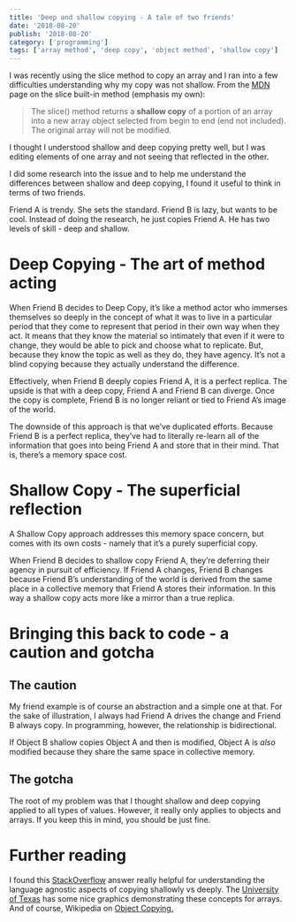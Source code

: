 ```yaml
---
title: 'Deep and shallow copying - A tale of two friends'
date: '2018-08-20'
publish: '2018-08-20'
category: ['programming']
tags: ['array method', 'deep copy', 'object method', 'shallow copy']
---
```


I was recently using the slice method to copy an array and I ran into a few difficulties understanding why my copy was not shallow. From the [MDN](https://developer.mozilla.org/en-US/docs/Web/JavaScript/Reference/Global_Objects/Array/slice) page on the slice built-in method (emphasis my own):

> The slice() method returns a **shallow copy** of a portion of an array into a new array object selected from begin to end (end not included). The original array will not be modified.

I thought I understood shallow and deep copying pretty well, but I was editing elements of one array and not seeing that reflected in the other.

I did some research into the issue and to help me understand the differences between shallow and deep copying, I found it useful to think in terms of two friends.

Friend A is trendy. She sets the standard. Friend B is lazy, but wants to be cool. Instead of doing the research, he just copies Friend A. He has two levels of skill - deep and shallow.

# Deep Copying - The art of method acting

When Friend B decides to Deep Copy, it’s like a method actor who immerses themselves so deeply in the concept of what it was to live in a particular period that they come to represent that period in their own way when they act. It means that they know the material so intimately that even if it were to change, they would be able to pick and choose what to replicate. But, because they know the topic as well as they do, they have agency. It’s not a blind copying because they actually understand the difference.

Effectively, when Friend B deeply copies Friend A, it is a perfect replica. The upside is that with a deep copy, Friend A and Friend B can diverge. Once the copy is complete, Friend B is no longer reliant or tied to Friend A’s image of the world.

The downside of this approach is that we’ve duplicated efforts. Because Friend B is a perfect replica, they’ve had to literally re-learn all of the information that goes into being Friend A and store that in their mind. That is, there’s a memory space cost.

# Shallow Copy - The superficial reflection

A Shallow Copy approach addresses this memory space concern, but comes with its own costs - namely that it’s a purely superficial copy.

When Friend B decides to shallow copy Friend A, they’re deferring their agency in pursuit of efficiency. If Friend A changes, Friend B changes because Friend B’s understanding of the world is derived from the same place in a collective memory that Friend A stores their information. In this way a shallow copy acts more like a mirror than a true replica.

# Bringing this back to code - a caution and gotcha

## The caution

My friend example is of course an abstraction and a simple one at that. For the sake of illustration, I always had Friend A drives the change and Friend B always copy. In programming, however, the relationship is bidirectional.

If Object B shallow copies Object A and then is modified, Object A is _also_ modified because they share the same space in collective memory.

## The gotcha

The root of my problem was that I thought shallow and deep copying applied to all types of values. However, it really only applies to objects and arrays. If you keep this in mind, you should be just fine.

# Further reading

I found this [StackOverflow](https://stackoverflow.com/questions/184710/what-is-the-difference-between-a-deep-copy-and-a-shallow-copy?page=1&tab=votes#tab-top) answer really helpful for understanding the language agnostic aspects of copying shallowly vs deeply. The [University of Texas](https://www.cs.utexas.edu/~scottm/cs307/handouts/deepCopying.htm) has some nice graphics demonstrating these concepts for arrays. And of course, Wikipedia on [Object Copying.](https://en.wikipedia.org/wiki/Object_copying)
